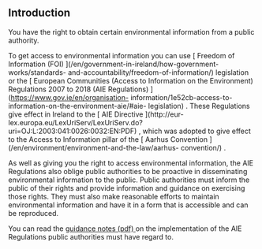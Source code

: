 ##  Introduction

You have the right to obtain certain environmental information from a public
authority.

To get access to environmental information you can use [ Freedom of
Information (FOI) ](/en/government-in-ireland/how-government-works/standards-
and-accountability/freedom-of-information/) legislation or the [ European
Communities (Access to Information on the Environment) Regulations 2007 to
2018 (AIE Regulations) ](https://www.gov.ie/en/organisation-
information/1e52cb-access-to-information-on-the-environment-aie/#aie-
legislation) . These Regulations give effect in Ireland to the [ AIE Directive
](http://eur-
lex.europa.eu/LexUriServ/LexUriServ.do?uri=OJ:L:2003:041:0026:0032:EN:PDF) ,
which was adopted to give effect to the Access to Information pillar of the [
Aarhus Convention ](/en/environment/environment-and-the-law/aarhus-
convention/) .

As well as giving you the right to access environmental information, the AIE
Regulations also oblige public authorities to be proactive in disseminating
environmental information to the public. Public authorities must inform the
public of their rights and provide information and guidance on exercising
those rights. They must also make reasonable efforts to maintain environmental
information and have it in a form that is accessible and can be reproduced.

You can read the [ guidance notes (pdf)
](https://assets.gov.ie/76998/4d6c5e83-b377-493e-92c6-c76de9d2e0d8.pdf) on the
implementation of the AIE Regulations public authorities must have regard to.
